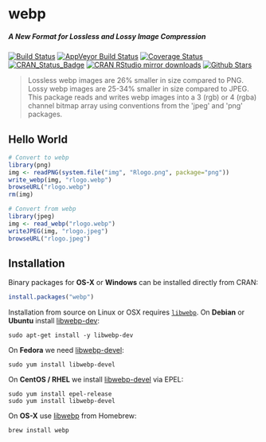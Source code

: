 # webp

##### *A New Format for Lossless and Lossy Image Compression*

[![Build Status](https://travis-ci.org/jeroenooms/webp.svg?branch=master)](https://travis-ci.org/jeroenooms/webp)
[![AppVeyor Build Status](https://ci.appveyor.com/api/projects/status/github/jeroenooms/webp?branch=master&svg=true)](https://ci.appveyor.com/project/jeroenooms/webp)
[![Coverage Status](https://codecov.io/github/jeroenooms/webp/coverage.svg?branch=master)](https://codecov.io/github/jeroenooms/webp?branch=master)
[![CRAN_Status_Badge](http://www.r-pkg.org/badges/version/webp)](http://cran.r-project.org/package=webp)
[![CRAN RStudio mirror downloads](http://cranlogs.r-pkg.org/badges/webp)](http://cran.r-project.org/web/packages/webp/index.html)
[![Github Stars](https://img.shields.io/github/stars/jeroenooms/webp.svg?style=social&label=Github)](https://github.com/jeroenooms/webp)

> Lossless webp images are 26% smaller in size compared to PNG. Lossy
  webp images are 25-34% smaller in size compared to JPEG. This package reads
  and writes webp images into a 3 (rgb) or 4 (rgba) channel bitmap array using
  conventions from the 'jpeg' and 'png' packages.

## Hello World

```r
# Convert to webp
library(png)
img <- readPNG(system.file("img", "Rlogo.png", package="png"))
write_webp(img, "rlogo.webp")
browseURL("rlogo.webp")
rm(img)

# Convert from webp
library(jpeg)
img <- read_webp("rlogo.webp")
writeJPEG(img, "rlogo.jpeg")
browseURL("rlogo.jpeg")
```

## Installation

Binary packages for __OS-X__ or __Windows__ can be installed directly from CRAN:

```r
install.packages("webp")
```

Installation from source on Linux or OSX requires [`libwebp`](https://download.libwebp.org/doc/). On __Debian__ or __Ubuntu__ install [libwebp-dev](https://packages.debian.org/testing/libwebp-dev):

```
sudo apt-get install -y libwebp-dev
```

On __Fedora__ we need [libwebp-devel](https://apps.fedoraproject.org/packages/libwebp-devel):

```
sudo yum install libwebp-devel
````

On __CentOS / RHEL__ we install [libwebp-devel](https://apps.fedoraproject.org/packages/libwebp-devel) via EPEL:

```
sudo yum install epel-release
sudo yum install libwebp-devel
```

On __OS-X__ use [libwebp](https://github.com/Homebrew/homebrew-core/blob/master/Formula/webp.rb) from Homebrew:

```
brew install webp
```
